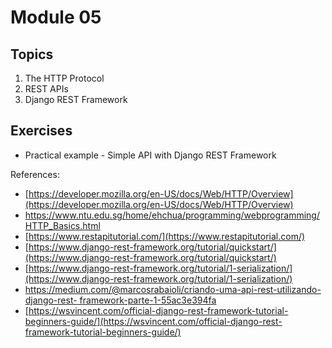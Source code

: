 # Module 05

## Topics

1. The HTTP Protocol
2. REST APIs
3. Django REST Framework


## Exercises

* Practical example - Simple API with Django REST Framework

References:

* [https://developer.mozilla.org/en-US/docs/Web/HTTP/Overview](https://developer.mozilla.org/en-US/docs/Web/HTTP/Overview)
* [https://www.ntu.edu.sg/home/ehchua/programming/webprogramming/
HTTP_Basics.html](https://www.ntu.edu.sg/home/ehchua/programming/webprogramming/HTTP_Basics.html)
* [https://www.restapitutorial.com/](https://www.restapitutorial.com/)
* [https://www.django-rest-framework.org/tutorial/quickstart/](https://www.django-rest-framework.org/tutorial/quickstart/)
* [https://www.django-rest-framework.org/tutorial/1-serialization/](https://www.django-rest-framework.org/tutorial/1-serialization/)
* [https://medium.com/@marcosrabaioli/criando-uma-api-rest-utilizando-django-rest-
framework-parte-1-55ac3e394fa](https://medium.com/@marcosrabaioli/criando-uma-api-rest-utilizando-django-rest-framework-parte-1-55ac3e394fa)
* [https://wsvincent.com/official-django-rest-framework-tutorial-beginners-guide/](https://wsvincent.com/official-django-rest-framework-tutorial-beginners-guide/)
